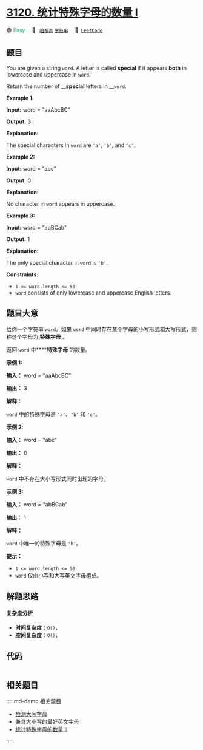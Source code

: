 # [3120. 统计特殊字母的数量 I](https://leetcode.com/problems/count-the-number-of-special-characters-i)

🟢 <font color=#15bd66>Easy</font>&emsp; 🔖&ensp; [`哈希表`](/leetcode/outline/tag/hash-table.md) [`字符串`](/leetcode/outline/tag/string.md)&emsp; 🔗&ensp;[`LeetCode`](https://leetcode.com/problems/count-the-number-of-special-characters-i)


## 题目

You are given a string `word`. A letter is called **special** if it appears
**both** in lowercase and uppercase in `word`.

Return the number of __**special** letters in __`word`.



**Example 1:**

**Input:** word = "aaAbcBC"

**Output:** 3

**Explanation:**

The special characters in `word` are `'a'`, `'b'`, and `'c'`.

**Example 2:**

**Input:** word = "abc"

**Output:** 0

**Explanation:**

No character in `word` appears in uppercase.

**Example 3:**

**Input:** word = "abBCab"

**Output:** 1

**Explanation:**

The only special character in `word` is `'b'`.



**Constraints:**

  * `1 <= word.length <= 50`
  * `word` consists of only lowercase and uppercase English letters.


## 题目大意

给你一个字符串 `word`。如果 `word` 中同时存在某个字母的小写形式和大写形式，则称这个字母为 **特殊字母** 。

返回 `word` 中******特殊字母** 的数量。



**示例 1:**

**输入：** word = "aaAbcBC"

**输出：** 3

**解释：**

`word` 中的特殊字母是 `'a'`、`'b'` 和 `'c'`。

**示例 2:**

**输入：** word = "abc"

**输出：** 0

**解释：**

`word` 中不存在大小写形式同时出现的字母。

**示例 3:**

**输入：** word = "abBCab"

**输出：** 1

**解释：**

`word` 中唯一的特殊字母是 `'b'`。



**提示：**

  * `1 <= word.length <= 50`
  * `word` 仅由小写和大写英文字母组成。


## 解题思路

#### 复杂度分析

- **时间复杂度**：`O()`，
- **空间复杂度**：`O()`，

## 代码

```javascript

```

## 相关题目

:::: md-demo 相关题目
- [检测大写字母](https://leetcode.com/problems/detect-capital)
- [兼具大小写的最好英文字母](https://leetcode.com/problems/greatest-english-letter-in-upper-and-lower-case)
- [统计特殊字母的数量 II](https://leetcode.com/problems/count-the-number-of-special-characters-ii)

::::
